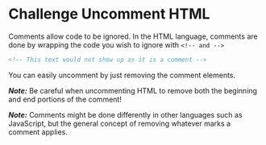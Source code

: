 # Challenge Uncomment HTML

Comments allow code to be ignored. In the HTML language, comments are done by wrapping the code you wish to ignore with `<!-- and -->`

```html
<!-- This text would not show up as it is a comment -->
```

You can easily uncomment by just removing the comment elements.

***Note:*** Be careful when uncommenting HTML to remove both the beginning and end portions of the comment!

***Note:*** Comments might be done differently in other languages such as JavaScript, but the general concept of removing whatever marks a comment applies.
